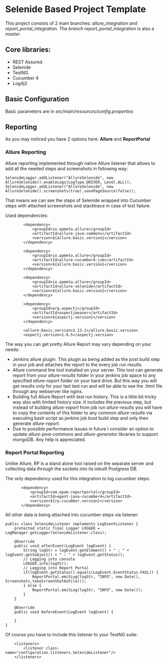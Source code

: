# Selenide Based Project Template
This project consists of 2 main branches: _allure_integration_ and _report_portal_integration_. The _branch report_portal_integration_ is also a _master_.

## Core libraries:
* REST Assured
* Selenide
* TestNG
* Cucumber 4
* Log4j2

## Basic Configuration
Basic parameters are in _src/main/resources/config.properties_

## Reporting
As you may noticed you have 2 options here: **Allure** and **ReportPortal**

### Allure Reporting
Allure reporting implemented through native Allure listener that allows to add all the needed steps and screenshots in following way:
```
SelenideLogger.addListener("AllureSelenide", new AllureSelenide().enableLogs(LogType.DRIVER, Level.ALL));
SelenideLogger.addListener("AllureSelenide", new AllureSelenide().screenshots(true).savePageSource(false));
```

That means we can see the steps of Selenide wrapped into Cucumber steps with attached screenshots and stacktrace in case of test failure.

Used dependencies:
```
        <dependency>
            <groupId>io.qameta.allure</groupId>
            <artifactId>allure-java-commons</artifactId>
            <version>${allure.basic.version}</version>
        </dependency>

        <dependency>
            <groupId>io.qameta.allure</groupId>
            <artifactId>allure-cucumber4-jvm</artifactId>
            <version>${allure.basic.version}</version>
        </dependency>

        <dependency>
            <groupId>io.qameta.allure</groupId>
            <artifactId>allure-selenide</artifactId>
            <version>${allure.basic.version}</version>
        </dependency>

        <dependency>
            <groupId>org.aspectj</groupId>
            <artifactId>aspectjweaver</artifactId>
            <version>${aspectj.version}</version>
        </dependency>
```

```
        <allure.basic.version>2.13.1</allure.basic.version>
        <aspectj.version>1.9.5</aspectj.version>
```

The way you can get pretty Allure Report may vary depending on your needs: 
* Jenkins allure plugin. This plugin as being added as the post build step in your job and attaches the report to the every job run results.
* Allure command line tool installed on your server. This tool can generate report from your _allure-results_ folder in your jenkins job space to any specified _allure-report_ folder on your hard drive. But this way you will get results only for your last test run and will be able to see the .html file through any webserver like nginx.  
* Building full Allure Report with test run history. This is a little bit tricky way also with limited history size. It includes the previous step, but instead of building _allure-report_ from job run _allure-results_ you will have to copy the contents of this folder to any common _allure-results_ via executing bash script as jenkins job bost build step and only then generate _allure-report_.
* Due to possible performance issues in future I consider an option to update _allure-java-commons_ and _allure-generator_ libraries to support mongoDB. Any help is appreciated.

### Report Portal Reporting
Unlike Allure, RP is a stand alone tool raised on the separate server and collecting data through the sockets into its inbuilt Postgress DB.
 
 The only dependency used for this integration to log cucumber steps:
 
 ```
        <dependency>
            <groupId>com.epam.reportportal</groupId>
            <artifactId>agent-java-cucumber4</artifactId>
            <version>${rp.cucumber.version}</version>
        </dependency>
```
All other data is being attached into cucumber steps via listener:
```
public class SelenideListener implements LogEventListener {
    protected static final Logger LOGGER = LogManager.getLogger(SelenideListener.class);

    @Override
    public void afterEvent(LogEvent logEvent) {
        String logStr = logEvent.getElement() + " : " + logEvent.getSubject() + " : " + logEvent.getStatus();
        // Logging into console
        LOGGER.info(logStr);
        // Logging into Report Portal
        if(logEvent.getStatus().equals(LogEvent.EventStatus.FAIL)) {
            ReportPortal.emitLog(logStr, "INFO", new Date(), Screenshots.takeScreenShotAsFile());
        } else {
            ReportPortal.emitLog(logStr, "INFO", new Date());
        }
    }

    @Override
    public void beforeEvent(LogEvent logEvent) {

    }
}
```

Of course you have to include this listener to your TestNG suite:

```
    <listeners>
        <listener class-name="configuration.listeners.SelenideListener"/>
    </listeners>
```
